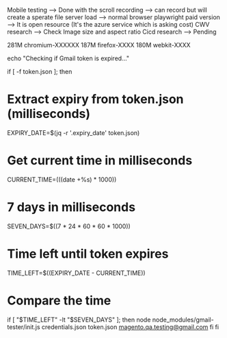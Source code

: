 Mobile testing --> Done with the scroll
recording --> can record but will create a sperate file
server load --> normal browser
playwright paid version --> It is open resource (It's the azure service which is asking cost)
CWV research --> Check Image size and aspect ratio
Cicd research --> Pending


281M  chromium-XXXXXX
187M  firefox-XXXX
180M  webkit-XXXX

echo "Checking if Gmail token is expired..."

if [ -f token.json ]; then
  # Extract expiry from token.json (milliseconds)
  EXPIRY_DATE=$(jq -r '.expiry_date' token.json)

  # Get current time in milliseconds
  CURRENT_TIME=$(($(date +%s) * 1000))

  # 7 days in milliseconds
  SEVEN_DAYS=$((7 * 24 * 60 * 60 * 1000))

  # Time left until token expires
  TIME_LEFT=$((EXPIRY_DATE - CURRENT_TIME))

  # Compare the time
  if [ "$TIME_LEFT" -lt "$SEVEN_DAYS" ]; then
    node node_modules/gmail-tester/init.js credentials.json token.json magento.qa.testing@gmail.com
  fi
fi

